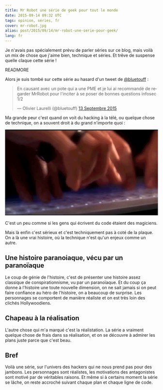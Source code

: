 ```yaml
---
title: Mr Robot une série de geek pour tout le monde
date: 2015-09-14 09:32 UTC
tags: opinion, séries, fr
cover: mr-robot.jpg
alias: post/2015/09/14/mr-robot-une-serie-pour-geek/
lang: fr
---
```


Je n'avais pas spécialement prévu de parler séries sur ce blog, mais voilà un mix de chose que j'aime bien, technique et séries. Et trêve de suspense quelle claque cette série !

READMORE

Alors je suis tombé sur cette série au hasard d'un tweet de [@bluetouff](https://twitter.com/bluetouff) : 

<blockquote class="twitter-tweet" lang="fr"><p lang="fr" dir="ltr">En causant avec un pote qui a une PME et je lui ai recommandé de regarder MrRobot pour l&#39;inciter à se poser de bonnes questions infosec 1/2</p>&mdash; Olivier Laurelli (@bluetouff) <a href="https://twitter.com/bluetouff/status/643021226777022465">13 Septembre 2015</a></blockquote>
<script async src="//platform.twitter.com/widgets.js" charset="utf-8"></script>

Ma grande peur c'est quand on voit du hacking à la télé, ou quelque chose de technique, on a souvent droit à du grand n'importe quoi : 

![NCIS-hacking](2015-09-14-mr-robot-une-serie-pour-geek/ncis-hacking.gif)

C'est un peu comme si les gens qui écrivent du code étaient des magiciens.

Mais là enfin c'est sérieux et c'est techniquement pas à coté de la plaque. On a là une vrai histoire, où la technique n'est qu'un enjeux comme un autre.

## Une histoire paranoiaque, vécu par un paranoïaque

Le coup de génie de l'histoire, c'est de présenter une histoire assez classique de conspirationnisme, vu par un paranoïaque. 
Et du coup ça donne à l'histoire une toute nouvelle dimension, on ne sait jamais si on peut faire confiance au héro de l'histoire, on a beaucoup de surprise. 
Les personnages se comportent de manière réaliste et on est très loin des clichés Hollywoodiens. 

## Chapeau à la réalisation
L'autre chose qui m'a marqué c'est la réalistation. 
La série a vraiment quelque chose de frais dans sa réalisation, et on se découvre à admirer les plans juste parce que c'est beau.

## Bref

Voilà une série, sur l'univers des hackers qui ne nous prend pas pour des jambons. 
Les personnages sont réalistes, les motivations des antagonistes sont motivé par de véritables raisons. 
Et même si à certains moment la série se lâche, on reste accroché suivant chaque plan et chaque ligne de code. 